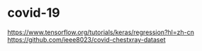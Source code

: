 # covid-19
https://www.tensorflow.org/tutorials/keras/regression?hl=zh-cn
https://github.com/ieee8023/covid-chestxray-dataset
